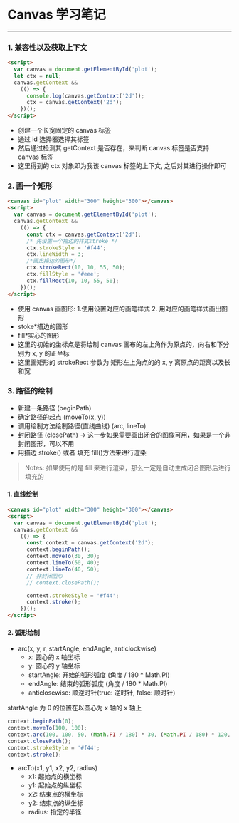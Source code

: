 # Canvas 学习笔记

---

### 1. 兼容性以及获取上下文

```html
<script>
  var canvas = document.getElementById('plot');
  let ctx = null;
  canvas.getContext &&
    (() => {
      console.log(canvas.getContext('2d'));
      ctx = canvas.getContext('2d');
    })();
</script>
```

- 创建一个长宽固定的 canvas 标签
- 通过 id 选择器选择其标签
- 然后通过检测其 getContext 是否存在，来判断 canvas 标签是否支持 canvas 标签
- 这里得到的 ctx 对象即为我该 canvas 标签的上下文, 之后对其进行操作即可

### 2. 画一个矩形

```html
<canvas id="plot" width="300" height="300"></canvas>
<script>
  var canvas = document.getElementById('plot');
  canvas.getContext &&
    (() => {
      const ctx = canvas.getContext('2d');
      /* 先设置一个描边的样式stroke */
      ctx.strokeStyle = '#f44';
      ctx.lineWidth = 3;
      /*画出描边的图形*/
      ctx.strokeRect(10, 10, 55, 50);
      ctx.fillStyle = '#eee';
      ctx.fillRect(10, 10, 55, 50);
    })();
</script>
```

- 使用 canvas 画图形: 1.使用设置对应的画笔样式 2. 用对应的画笔样式画出图形
- stoke\*描边的图形
- fill\*实心的图形
- 这里的初始的坐标点是将绘制 canvas 画布的左上角作为原点的，向右和下分别为 x, y 的正坐标
- 这里画矩形的 strokeRect 参数为 矩形左上角点的的 x, y 离原点的距离以及长和宽

### 3. 路径的绘制

- 新建一条路径 (beginPath)
- 确定路径的起点 (moveTo(x, y))
- 调用绘制方法绘制路径(直线曲线) (arc, lineTo)
- 封闭路径 (closePath) -> 这一步如果需要画出闭合的图像可用，如果是一个非封闭图形，可以不用
- 用描边 stroke() 或者 填充 fill()方法来进行渲染

> Notes: 如果使用的是 fill 来进行渲染，那么一定是自动生成闭合图形后进行填充的

#### 1. 直线绘制

```html
<canvas id="plot" width="300" height="300"></canvas>
<script>
  var canvas = document.getElementById('plot');
  canvas.getContext &&
    (() => {
      const context = canvas.getContext('2d');
      context.beginPath();
      context.moveTo(30, 30);
      context.lineTo(50, 40);
      context.lineTo(40, 50);
      // 非封闭图形
      // context.closePath();

      context.strokeStyle = '#f44';
      context.stroke();
    })();
</script>
```

#### 2. 弧形绘制

- arc(x, y, r, startAngle, endAngle, anticlockwise)
  - x: 圆心的 x 轴坐标
  - y: 圆心的 y 轴坐标
  - startAngle: 开始的弧形弧度 (角度 / 180 \* Math.PI)
  - endAngle: 结束的弧形弧度 (角度 / 180 \* Math.PI)
  - anticlosewise: 顺逆时针(true: 逆时针, false: 顺时针)

startAngle 为 0 的位置在以圆心为 x 轴的 x 轴上

```javascript
context.beginPath(0);
context.moveTo(100, 100);
context.arc(100, 100, 50, (Math.PI / 180) * 30, (Math.PI / 180) * 120, false);
context.closePath();
context.strokeStyle = '#f44';
context.stroke();
```

- arcTo(x1, y1, x2, y2, radius)
  - x1: 起始点的横坐标
  - y1: 起始点的纵坐标
  - x2: 结束点的横坐标
  - y2: 结束点的纵坐标
  - radius: 指定的半径
